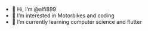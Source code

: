 - 👋 Hi, I’m @alfi899
- 👀 I’m interested in Motorbikes and coding
- 🌱 I’m currently learning computer science and flutter
